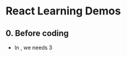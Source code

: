  # React Learning Demos 

 ## 0. Before coding 
 - In <head>, we needs 3 <script> in order to use React, that is, "react.js","react-dom.js","browser.min.js"
 - In <body> where we manipulate JSX, we use a special <script type="text/babel" >, whose typel is "text/babel"

 ## 1.
